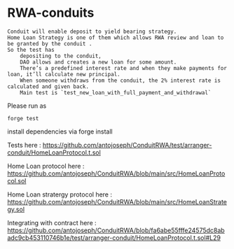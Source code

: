# RWA-conduits

    Conduit will enable deposit to yield bearing strategy. 
    Home Loan Strategy is one of them which allows RWA review and loan to be granted by the conduit . 
    So the test has
        depositing to the conduit, 
        DAO allows and creates a new loan for some amount. 
        There’s a predefined interest rate and when they make payments for loan, it’ll calculate new principal. 
        When someone withdraws from the conduit, the 2% interest rate is calculated and given back.
        Main test is `test_new_loan_with_full_payment_and_withdrawal`



Please run as 

`forge test`


install dependencies via forge install


Tests here : https://github.com/antojoseph/ConduitRWA/test/arranger-conduit/HomeLoanProtocol.t.sol 

Home Loan protocol here : https://github.com/antojoseph/ConduitRWA/blob/main/src/HomeLoanProtocol.sol

Home Loan stratergy protocol here : https://github.com/antojoseph/ConduitRWA/blob/main/src/HomeLoanStrategy.sol

Integrating with contract here : https://github.com/antojoseph/ConduitRWA/blob/fa6abe55fffe24575dc8abadc9cb453110746b1e/test/arranger-conduit/HomeLoanProtocol.t.sol#L29